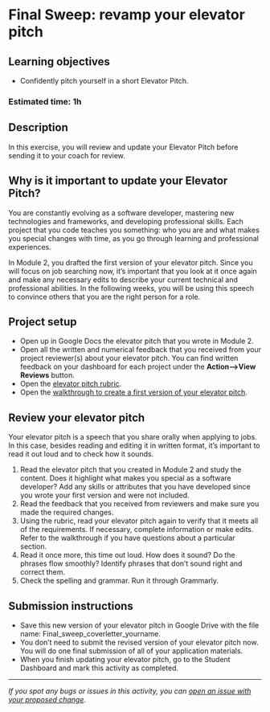 # Final Sweep: revamp your elevator pitch

## **Learning objectives**

- Confidently pitch yourself in a short Elevator Pitch.

### **Estimated time: 1h**

## **Description**

In this exercise, you will review and update your Elevator Pitch before sending it to your coach for review.

## Why is it important to update your Elevator Pitch?

You are constantly evolving as a software developer, mastering new technologies and frameworks, and developing professional skills. Each project that you code teaches you something: who you are and what makes you special changes with time, as you go through learning and professional experiences.

In Module 2, you drafted the first version of your elevator pitch. Since you will focus on job searching now, it’s important that you look at it once again and make any necessary edits to describe your current technical and professional abilities. In the following weeks, you will be using this speech to convince others that you are the right person for a role.

## Project setup

- Open up in Google Docs the elevator pitch that you wrote in Module 2.
- Open all the written and numerical feedback that you received from your project reviewer(s) about your elevator pitch. You can find written feedback on your dashboard for each project under the **Action-->View Reviews** button.
- Open the [elevator pitch rubric](https://docs.google.com/document/d/1ULe_jeJfj38Pm_Aj_jqVkUVyL8E-dJn6inLB1ITcUF8/edit).
- Open the [walkthrough to create a first version of your elevator pitch](https://github.com/matovu-farid/curriculum-professional-skills/blob/main/interviewing/use-your-usp-to-craft-the-first-draft-of-your-elevator-pitch.md).

## Review your elevator pitch

Your elevator pitch is a speech that you share orally when applying to jobs. In this case, besides reading and editing it in written format, it’s important to read it out loud and to check how it sounds.

1. Read the elevator pitch that you created in Module 2 and study the content. Does it highlight what makes you special as a software developer? Add any skills or attributes that you have developed since you wrote your first version and were not included.
2. Read the feedback that you received from reviewers and make sure you made the required changes.
3. Using the rubric, read your elevator pitch again to verify that it meets all of the requirements. If necessary, complete information or make edits. Refer to the walkthrough if you have questions about a particular section.
4. Read it once more, this time out loud. How does it sound? Do the phrases flow smoothly? Identify phrases that don’t sound right and correct them.
5. Check the spelling and grammar. Run it through Grammarly.

## Submission instructions

- Save this new version of your elevator pitch in Google Drive with the file name: Final_sweep_coverletter_yourname.
- You don’t need to submit the revised version of your elevator pitch now. You will do one final submission of all of your application materials.
- When you finish updating your elevator pitch, go to the Student Dashboard and mark this activity as completed.

---

_If you spot any bugs or issues in this activity, you can [open an issue with your proposed change](https://github.com/microverseinc/curriculum-transversal-skills/blob/main/git-github/articles/open_issue.md)._
